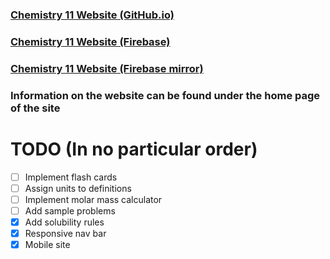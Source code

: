 ### [Chemistry 11 Website (GitHub.io)](https://ryanl123.github.io/Chemistry-11/)
### [Chemistry 11 Website (Firebase)](http://chemistry-11.web.app/)
### [Chemistry 11 Website (Firebase mirror)](https://chemistry-11.firebaseapp.com/)

### Information on the website can be found under the home page of the site

# TODO (In no particular order)

- [ ] Implement flash cards
- [ ] Assign units to definitions
- [ ] Implement molar mass calculator
- [ ] Add sample problems
- [x] Add solubility rules
- [x] Responsive nav bar
- [x] Mobile site